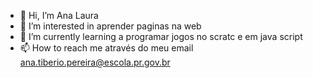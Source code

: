 - 👋 Hi, I’m  Ana Laura
- 👀 I’m interested in  aprender paginas na web
- 🌱 I’m currently learning a programar jogos no scratc e em java script 
- 📫 How to reach me  através do meu email ana.tiberio.pereira@escola.pr.gov.br

<!---
analaura04/analaura04 is a ✨ special ✨ repository because its `README.md` (this file) appears on your GitHub profile.
You can click the Preview link to take a look at your changes.
--->
